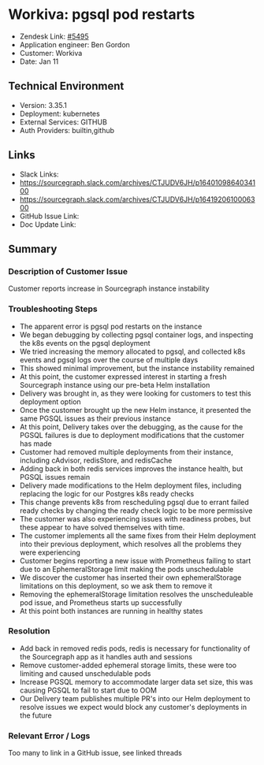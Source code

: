 
# Workiva: pgsql pod restarts <!-- Ticket Title  Hint: include keywords to make it searchable -->

- Zendesk Link: [#5495](https://sourcegraph.zendesk.com/agent/tickets/5495)
- Application engineer: Ben Gordon
- Customer: Workiva <!-- Redact if this contains personally identifying information -->
- Date: Jan 11

<!-- Data populated from integration, speak to Ben Gordon or Michael Bali if not working -->
<!-- During Internal team trial, fill missing data manually (we are waiting for all data to sync) -->

## Technical Environment
- Version: 3.35.1​
- Deployment: kubernetes
- External Services: GITHUB
- Auth Providers: builtin,github


## Links
<!-- Data for application engineer manual entry -->
- Slack Links: 
 - https://sourcegraph.slack.com/archives/CTJUDV6JH/p1640109864034100
 - https://sourcegraph.slack.com/archives/CTJUDV6JH/p1641920610006300
- GitHub Issue Link:
- Doc Update Link:

## Summary
### Description of Customer Issue
Customer reports increase in Sourcegraph instance instability
### Troubleshooting Steps
- The apparent error is pgsql pod restarts on the instance
- We began debugging by collecting pgsql container logs, and inspecting the k8s events on the pgsql deployment
- We tried increasing the memory allocated to pgsql, and collected k8s events and pgsql logs over the course of multiple days
- This showed minimal improvement, but the instance instability remained
- At this point, the customer expressed interest in starting a fresh Sourcegraph instance using our pre-beta Helm installation
- Delivery was brought in, as they were looking for customers to test this deployment option
- Once the customer brought up the new Helm instance, it presented the same PGSQL issues as their previous instance
- At this point, Delivery takes over the debugging, as the cause for the PGSQL failures is due to deployment modifications that the customer has made
- Customer had removed multiple deployments from their instance, including cAdvisor, redisStore, and redisCache
- Adding back in both redis services improves the instance health, but PGSQL issues remain
- Delivery made modifications to the Helm deployment files, including replacing the logic for our Postgres k8s ready checks
- This change prevents k8s from rescheduling pgsql due to errant failed ready checks by changing the ready check logic to be more permissive
- The customer was also experiencing issues with readiness probes, but these appear to have solved themselves with time.
- The customer implements all the same fixes from their Helm deployment into their previous deployment, which resolves all the problems they were experiencing
- Customer begins reporting a new issue with Prometheus failing to start due to an EphemeralStorage limit making the pods unschedulable
- We discover the customer has inserted their own ephemeralStorage limitations on this deployment, so we ask them to remove it
- Removing the ephemeralStorage limitation resolves the unscheduleable pod issue, and Prometheus starts up successfully
- At this point both instances are running in healthy states

### Resolution
- Add back in removed redis pods, redis is necessary for functionality of the Sourcegraph app as it handles auth and sessions
- Remove customer-added ephemeral storage limits, these were too limiting and caused unschedulable pods
- Increase PGSQL memory to accommodate larger data set size, this was causing PGSQL to fail to start due to OOM
- Our Delivery team publishes multiple PR's into our Helm deployment to resolve issues we expect would block any customer's deployments in the future

### Relevant Error / Logs
<!-- Please redact keys, tokens, and personal identifying information -->
Too many to link in a GitHub issue, see linked threads

<!-- Once complete, upload a copy to https://github.com/sourcegraph/support-tools-internal/tree/main/resolved-tickets as a .md file -->
<!-- Name the file 5495.md -->
